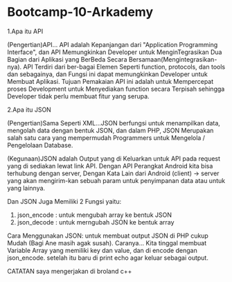 # Bootcamp-10-Arkademy


1.Apa itu API


(Pengertian)API... API adalah Kepanjangan dari "Application Programming Interface", dan API  Memungkinkan Developer untuk MenginTegrasikan Dua Bagian dari Aplikasi yang BerBeda Secara Bersamaan(Mengintegrasikan-nya). API Terdiri dari ber-bagai Elemen Seperti function, protocols, dan tools dan sebagainya, dan Fungsi ini dapat memungkinkan Developer untuk Membuat Aplikasi. Tujuan Pemakaian API ini adalah untuk Mempercepat proses Development untuk Menyediakan function secara Terpisah sehingga Developer tidak perlu membuat fitur yang serupa.

2.Apa itu JSON

(Pengertian)Sama Seperti XML...JSON berfungsi untuk menampilkan data, mengolah data dengan bentuk JSON, dan dalam PHP, JSON Merupakan salah satu cara yang mempermudah Programmers untuk Mengelola / Pengelolaan Database.

(Kegunaan)JSON adalah Output yang di Keluarkan untuk API pada request yang di sediakan lewat link API. Dengan API Perangkat Android kita bisa terhubung dengan server, Dengan Kata Lain dari Android (client) -> server yang akan mengirim-kan sebuah param untuk penyimpanan data atau untuk yang lainnya.

Dan JSON Juga Memiliki 2 Fungsi yaitu:
1. json_encode : untuk mengubah array ke bentuk JSON
2. json_decode : untuk merngubah JSON ke bentuk array

Cara Menggunakan JSON:
untuk membuat output JSON di PHP cukup Mudah (Bagi Ane masih agak susah). Caranya... Kita tinggal membuat Variable Array yang memiliki key dan value, dan di encode dengan json_encode. setelah itu baru di print echo agar keluar sebagai output.

CATATAN
saya mengerjakan di broland c++
